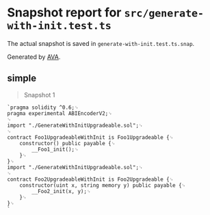 # Snapshot report for `src/generate-with-init.test.ts`

The actual snapshot is saved in `generate-with-init.test.ts.snap`.

Generated by [AVA](https://avajs.dev).

## simple

> Snapshot 1

    `pragma solidity ^0.6;␊
    pragma experimental ABIEncoderV2;␊
    ␊
    import "./GenerateWithInitUpgradeable.sol";␊
    ␊
    contract Foo1UpgradeableWithInit is Foo1Upgradeable {␊
        constructor() public payable {␊
            __Foo1_init();␊
        }␊
    }␊
    import "./GenerateWithInitUpgradeable.sol";␊
    ␊
    contract Foo2UpgradeableWithInit is Foo2Upgradeable {␊
        constructor(uint x, string memory y) public payable {␊
            __Foo2_init(x, y);␊
        }␊
    }␊
    `
